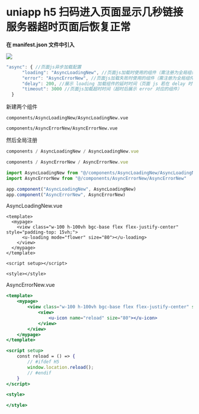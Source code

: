 # uniapp h5 扫码进入页面显示几秒链接服务器超时页面后恢复正常

**在 manifest.json 文件中引入**

![](https://cdn.jsdelivr.net/gh/raisew/gallery/wedoc/202405140904158.png)

```jsx
"async": { //页面js异步加载配置
      "loading": "AsyncLoadingNew", //页面js加载时使用的组件（需注册为全局组件）
      "error": "AsyncErrorNew", //页面js加载失败时使用的组件（需注册为全局组件）
      "delay": 200, //展示 loading 加载组件的延时时间（页面 js 若在 delay 时间内加载完成，则不会显示 loading 组件）
      "timeout": 3000 //页面js加载超时时间（超时后展示 error 对应的组件）
  }
```

新建两个组件

```
components/AsyncLoadingNew/AsyncLoadingNew.vue

components/AsyncErrorNew/AsyncErrorNew.vue
```

然后全局注册

```jsx
components / AsyncLoadingNew / AsyncLoadingNew.vue

components / AsyncErrorNew / AsyncErrorNew.vue

import AsyncLoadingNew from "@/components/AsyncLoadingNew/AsyncLoadingNew"
import AsyncErrorNew from "@/components/AsyncErrorNew/AsyncErrorNew"

app.component("AsyncLoadingNew", AsyncLoadingNew)
app.component("AsyncErrorNew", AsyncErrorNew)
```

AsyncLoadingNew.vue

```vue
<template>
  <mypage>
    <view class="w-100 h-100vh bgc-base flex flex-justify-center" style="padding-top: 15vh;">
      <u-loading mode="flower" size="80"></u-loading>
    </view>
  </mypage>
</template>

<script setup></script>

<style></style>
```

AsyncErrorNew.vue

```jsx
<template>
	<mypage>
		<view class="w-100 h-100vh bgc-base flex flex-justify-center" style="padding-top: 15vh;" @click="reload">
			<view>
				<u-icon name="reload" size="80"></u-icon>
			</view>
		</view>
	</mypage>
</template>

<script setup>
	const reload = () => {
		// #ifdef H5
		window.location.reload();
		// #endif
	}
</script>

<style>

</style>
```
